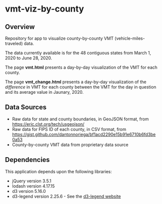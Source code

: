 # vmt-viz-by-county
## Overview
Repository for app to visualize county-by-county VMT (vehicle-miles-traveled) data.

The data currently available is for the 48 contiguous states from March 1, 2020 to June 28, 2020.

The page __vmt.html__ presents a day-by-day visualization of the VMT for each county.

The page __vmt_change.html__ presents a day-by-day visualization of the _difference_ in VMT for each
county between the VMT for the day in question and its average value in Jaunary, 2020.

## Data Sources
* Raw data for state and county boundaries, in GeoJSON format, from https://eric.clst.org/tech/usgeojson/
* Raw data for FIPS ID of each county, in CSV format,  from https://gist.github.com/dantonnoriega/bf1acd2290e15b91e6710b6fd3be0a53
* County-by-county VMT data from proprietary data source

## Dependencies
This application depends upon the following libraries:
* jQuery version 3.5.1
* lodash version 4.17.15
* d3 version 5.16.0
* d3-legend version 2.25.6 - See the [d3-legend website](https://d3-legend.susielu.com/)
